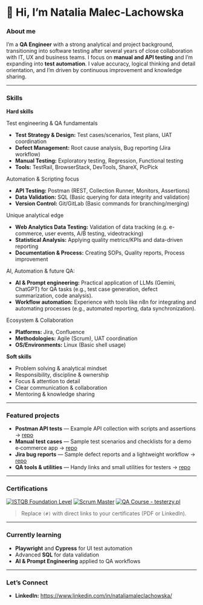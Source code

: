 # 👋 Hi, I’m Natalia Malec-Lachowska

### About me
I’m a **QA Engineer** with a strong analytical and project background, transitioning into software testing after several years of close collaboration with IT, UX and business teams. I focus on **manual and API testing** and I’m expanding into **test automation**. I value accuracy, logical thinking and detail orientation, and I’m driven by continuous improvement and knowledge sharing.

---

### Skills

**Hard skills** 

Test engineering & QA fundamentals
- **Test Strategy & Design:** Test cases/scenarios, Test plans, UAT coordination
- **Defect Management:** Root cause analysis, Bug reporting (Jira workflow)
- **Manual Testing:** Exploratory testing, Regression, Functional testing
- **Tools:** TestRail, BrowserStack, DevTools, ShareX, PicPick

Automation & Scripting focus
- **API Testing:** Postman (REST, Collection Runner, Monitors, Assertions)
- **Data Validation:** SQL (Basic querying for data integrity and validation)
- **Version Control:** Git/GitLab (Basic commands for branching/merging)

Unique analytical edge
- **Web Analytics Data Testing:** Validation of data tracking (e.g. e-commerce, user events, A/B testing, videotracking)
- **Statistical Analysis:** Applying quality metrics/KPIs and data-driven reporting
- **Documentation & Process:** Creating SOPs, Quality reports, Process improvement

AI, Automation & future QA:
- **AI & Prompt engineering:** Practical application of LLMs (Gemini, ChatGPT) for QA tasks (e.g., test case generation, defect summarization, code analysis).
- **Workflow automation:** Experience with tools like n8n for integrating and automating processes (e.g., automated reporting, data synchronization).

Ecosystem & Collaboration
- **Platforms:** Jira, Confluence
- **Methodologies:** Agile (Scrum), UAT coordination
- **OS/Environments:** Linux (Basic shell usage)


**Soft skills**

- Problem solving & analytical mindset
- Responsibility, discipline & ownership
- Focus & attention to detail
- Clear communication & collaboration
- Mentoring & knowledge sharing

---

### Featured projects
- **Postman API tests** — Example API collection with scripts and assertions → [repo](https://github.com/natmaleclachowska/postman-api-tests)
- **Manual test cases** — Sample test scenarios and checklists for a demo e‑commerce app → [repo](https://github.com/natmaleclachowska/manual-test-cases)
- **Jira bug reports** — Sample defect reports and a lightweight workflow → [repo](https://github.com/natmaleclachowska/jira-bug-reports)
- **QA tools & utilities** — Handy links and small utilities for testers → [repo](https://github.com/natmaleclachowska/qa-tools)

---

### Certifications
[![ISTQB Foundation Level](https://img.shields.io/badge/ISTQB-Foundation%20Level-blue)](#)
[![Scrum Master](https://img.shields.io/badge/Scrum-Master-green)](#)
[![QA Course - testerzy.pl](https://img.shields.io/badge/Course-Testerzy.pl-orange)](#)

> Replace `(#)` with direct links to your certificates (PDF or LinkedIn).

---

### Currently learning
- **Playwright** and **Cypress** for UI test automation
- Advanced **SQL** for data validation
- **AI & Prompt Engineering** applied to QA workflows

---

### Let’s Connect
- **LinkedIn:** https://www.linkedin.com/in/nataliamaleclachowska/
